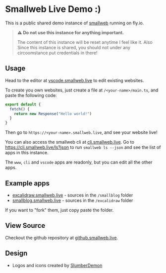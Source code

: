 # Smallweb Live Demo :)

This is a public shared demo instance of [smallweb](https://smallweb.run) running on fly.io.

> **⚠️ Do not use this instance for anything important.**
>
> The content of this instance will be reset anytime I feel like it.
> Also Since this instance is shared, you should not under any circoomstance put credentials in there!

## Usage

Head to the editor at [vscode.smallweb.live](https://vscode.smallweb.live) to edit existing websites.

To create you own websites, just create a file at `/<your-name>/main.ts`, and paste the following code:

```ts
export default {
  fetch() {
    return new Response("Hello world!")
  }
}
```

Then go to `https://<your-name>.smallweb.live`, and see your website live!

You can also access the smallweb cli at [cli.smallweb.live](https://cli.smallweb.live). Go to <https://cli.smallweb.live/ls?json> to run `smallweb ls --json` and see the list of apps in this instance.

The `www`, `cli` and `vscode` apps are readonly, but you can edit all the other apps.

## Example apps

- [excalidraw.smallweb.live](https://excalidraw.smallweb.live) - sources in the `/smallblog` folder
- [smallblog.smallweb.live](https://smallblog.smallweb.live) - sources in the `/excalidraw` folder

If you want to "fork" them, just copy paste the folder.

## View Source

Checkout the github repository at [github.smallweb.live](https://github.smallweb.live).

## Design

- Logos and icons created by [SlumberDemon](https://new.sofa.sh)
